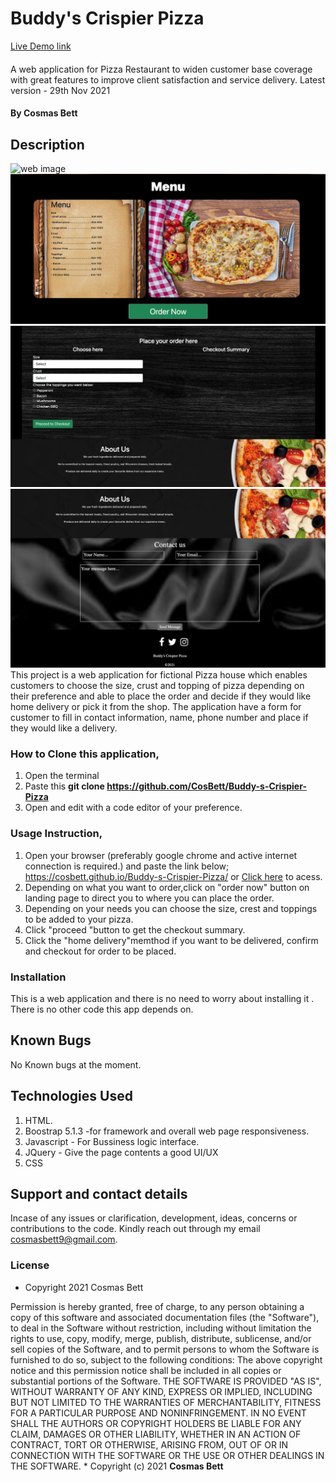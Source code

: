 # Buddy's Crispier Pizza
<a href="https://cosbett.github.io/Buddy-s-Crispier-Pizza/" > Live Demo link</a>
####
A web application for Pizza Restaurant to  widen customer base coverage with great features to improve client satisfaction and service delivery.
Latest version - 29th Nov 2021
#### By **Cosmas Bett**
## Description

![web image](./images/pg1.jpg)
![web image](./images/pg2.jpg)
![web image](./images/pg3.jpg)
![web image](./images/pg4.jpg)
This project is a web application for fictional Pizza house which enables customers to choose the size, crust and  topping of pizza depending on their preference and able to place the order and decide if they would like home delivery  or pick it from the shop. The application have a form for customer to fill in contact information, name, phone number and place if they would like a delivery.



### How to Clone this application,
 1. Open the terminal
 2. Paste this <strong> git clone https://github.com/CosBett/Buddy-s-Crispier-Pizza </strong>
3. Open and edit with a code editor of your preference.

### Usage Instruction,
1. Open your browser (preferably google chrome and active internet connection is required.) and paste the link below;
https://cosbett.github.io/Buddy-s-Crispier-Pizza/ or <a href="https://cosbett.github.io/Buddy-s-Crispier-Pizza/" > Click here</a> to acess. 
2. Depending on what you want to order,click on "order now" button on landing page to direct you to where you can place the order.
3. Depending on your needs you can choose the size, crest and toppings to be added to your pizza.
4. Click "proceed "button to get the checkout summary.
5. Click the "home delivery"memthod if you want to be delivered, confirm and checkout for order to be placed.

### Installation
This is a web application and there is no need to worry about installing it . There is no other code this app depends on.

## Known Bugs
No Known bugs at the moment.

## Technologies Used
1. HTML.
2. Boostrap 5.1.3 -for framework and overall web page responsiveness.
3. Javascript - For Bussiness logic interface.
4. JQuery - Give the page contents a good UI/UX 
5. CSS  

## Support and contact details

Incase of any issues or clarification, development, ideas, concerns or contributions to the code.  Kindly reach out through my email cosmasbett9@gmail.com.
### License

* Copyright 2021 Cosmas Bett

Permission is hereby granted, free of charge, to any person obtaining a copy of this software and associated documentation files (the "Software"), to deal in the Software without restriction, including without limitation the rights to use, copy, modify, merge, publish, distribute, sublicense, and/or sell copies of the Software, and to permit persons to whom the Software is furnished to do so, subject to the following conditions:
The above copyright notice and this permission notice shall be included in all copies or substantial portions of the Software.
THE SOFTWARE IS PROVIDED "AS IS", WITHOUT WARRANTY OF ANY KIND, EXPRESS OR IMPLIED, INCLUDING BUT NOT LIMITED TO THE WARRANTIES OF MERCHANTABILITY, FITNESS FOR A PARTICULAR PURPOSE AND NONINFRINGEMENT. IN NO EVENT SHALL THE AUTHORS OR COPYRIGHT HOLDERS BE LIABLE FOR ANY CLAIM, DAMAGES OR OTHER LIABILITY, WHETHER IN AN ACTION OF CONTRACT, TORT OR OTHERWISE, ARISING FROM, OUT OF OR IN CONNECTION WITH THE SOFTWARE OR THE USE OR OTHER DEALINGS IN THE SOFTWARE.
*
Copyright (c) 2021 **Cosmas Bett**
  